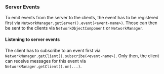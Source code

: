 ### Server Events

To emit events from the server to the clients, the event has to be registered first
via `NetworkManager.getServer().event(<event-name>)`. Those can then be sent to the clients via `NetworkObjectComponent` or `NetworkManager`.

#### Listening to server events

The client has to subscribe to an event first via `NetworkManager.getClient().subscribe(<event-name>)`. Only then, the client can receive messages for this event via `NetworkManager.getClient().on(...)`.
